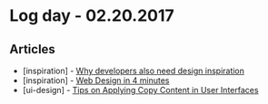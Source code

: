 # Log day - 02.20.2017

## Articles
- [inspiration] - [Why developers also need design inspiration](https://medium.muz.li/why-developers-also-need-design-inspiration-b67ff15b33b6#.sus4f6vqa)
- [inspiration] - [Web Design in 4 minutes](http://jgthms.com/web-design-in-4-minutes/)
- [ui-design] - [Tips on Applying Copy Content in User Interfaces](https://uxplanet.org/tips-on-applying-copy-content-in-user-interfaces-8d039c231dc5#.hrjl2nqh5)
